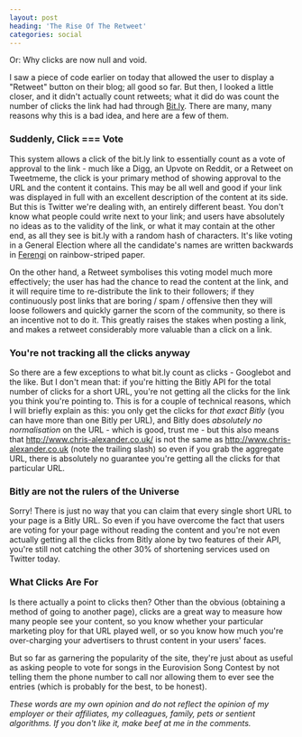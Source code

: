```yaml
---
layout: post
heading: 'The Rise Of The Retweet'
categories: social
---
```


Or: Why clicks are now null and void.

I saw a piece of code earlier on today that allowed the user to display a "Retweet" button on their blog; all good so far. But then, I looked a little closer, and it didn't actually count retweets; what it did do was count the number of clicks the link had had through [Bit.ly](http://bit.ly). There are many, many reasons why this is a bad idea, and here are a few of them.

### Suddenly, Click === Vote

This system allows a click of the bit.ly link to essentially count as a vote of approval to the link - much like a Digg, an Upvote on Reddit, or a Retweet on Tweetmeme, the click is your primary method of showing approval to the URL and the content it contains. This may be all well and good if your link was displayed in full with an excellent description of the content at its side. But this is Twitter we're dealing with, an entirely different beast. You don't know what people could write next to your link; and users have absolutely no ideas as to the validity of the link, or what it may contain at the other end, as all they see is bit.ly with a random hash of characters. It's like voting in a General Election where all the candidate's names are written backwards in [Ferengi](http://en.wikipedia.org/wiki/Ferengi) on rainbow-striped paper.

On the other hand, a Retweet symbolises this voting model much more effectively; the user has had the chance to read the content at the link, and it will require time to re-distribute the link to their followers; if they continuously post links that are boring / spam / offensive then they will loose followers and quickly garner the scorn of the community, so there is an incentive not to do it. This greatly raises the stakes when posting a link, and makes a retweet considerably more valuable than a click on a link.

### You're not tracking all the clicks anyway

So there are a few exceptions to what bit.ly count as clicks - Googlebot and the like. But I don't mean that: if you're hitting the Bitly API for the total number of clicks for a short URL, you're not getting all the clicks for the link you think you're pointing to. This is for a couple of technical reasons, which I will briefly explain as this: you only get the clicks for *that exact Bitly* (you can have more than one Bitly per URL), and Bitly does *absolutely no normalisation* on the URL - which is good, trust me - but this also means that http://www.chris-alexander.co.uk/ is not the same as http://www.chris-alexander.co.uk (note the trailing slash) so even if you grab the aggregate URL, there is absolutely no guarantee you're getting all the clicks for that particular URL.

### Bitly are not the rulers of the Universe

Sorry! There is just no way that you can claim that every single short URL to your page is a Bitly URL. So even if you have overcome the fact that users are voting for your page without reading the content and you're not even actually getting all the clicks from Bitly alone by two features of their API, you're still not catching the other 30% of shortening services used on Twitter today.

### What Clicks Are For

Is there actually a point to clicks then? Other than the obvious (obtaining a method of going to another page), clicks are a great way to measure how many people see your content, so you know whether your particular marketing ploy for that URL played well, or so you know how much you're over-charging your advertisers to thrust content in your users' faces.

But so far as garnering the popularity of the site, they're just about as useful as asking people to vote for songs in the Eurovision Song Contest by not telling them the phone number to call nor allowing them to ever see the entries (which is probably for the best, to be honest).

*These words are my own opinion and do not reflect the opinion of my employer or their affiliates, my colleagues, family, pets or sentient algorithms. If you don't like it, make beef at me in the comments.*
